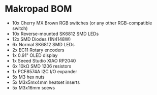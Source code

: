# Makropad BOM

- 10x Cherry MX Brown RGB switches (or any other RGB-compatible switch)
- 10x Reverse-mounted SK6812 SMD LEDs
- 12x SMD Diodes (1N4148W)
- 6x Normal SK6812 SMD LEDs
- 2x EC11 Rotary encoders
- 1x 0.91" OLED display
- 1x Seeed Studio XIAO RP2040
- 6x 10kΩ SMD 1206 resistors
- 1x PCF8574A I2C I/O expander
- 5x M3 hex nuts
- 5x M3x5mx4mm heatset inserts
- 5x M3x16mm scews